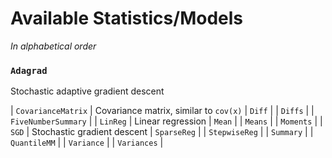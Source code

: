 # Available Statistics/Models
*In alphabetical order*


### `Adagrad`
Stochastic adaptive gradient descent


| `CovarianceMatrix`   | Covariance matrix, similar to `cov(x)`
| `Diff`               |
| `Diffs`              |
| `FiveNumberSummary`  |
| `LinReg`             | Linear regression
| `Mean`               |
| `Means`              |
| `Moments`            |
| `SGD`                | Stochastic gradient descent
| `SparseReg`          |
| `StepwiseReg`        |
| `Summary`            |
| `QuantileMM`         |
| `Variance`           |
| `Variances`          |
